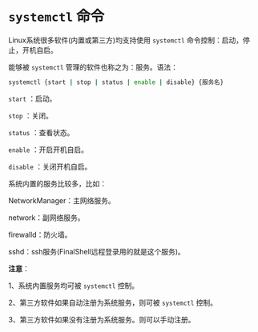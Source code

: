 # `systemctl` 命令

Linux系统很多软件(内置或第三方)均支持使用 `systemctl` 命令控制：启动，停止，开机自启。

能够被 `systemctl` 管理的软件也称之为：服务。语法：

```bash
systemctl {start | stop | status | enable | disable} {服务名}
```

`start` ：启动。

`stop` ：关闭。

`status` ：查看状态。

`enable` ：开启开机自启。

`disable` ：关闭开机自启。

系统内置的服务比较多，比如：

NetworkManager：主网络服务。

network：副网络服务。

firewalld：防火墙。

sshd：ssh服务(FinalShell远程登录用的就是这个服务)。

**注意**：

1、系统内置服务均可被 `systemctl` 控制。

2、第三方软件如果自动注册为系统服务，则可被 `systemctl` 控制。

3、第三方软件如果没有注册为系统服务。则可以手动注册。